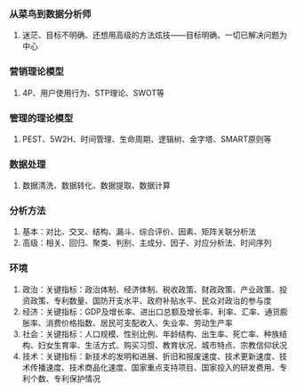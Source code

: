 ### 从菜鸟到数据分析师
1. 迷茫、目标不明确、还想用高级的方法炫技——目标明确、一切已解决问题为中心

### 营销理论模型
1. 4P、用户使用行为、STP理论、SWOT等

### 管理的理论模型
1. PEST、5W2H、时间管理、生命周期、逻辑树、金字塔、SMART原则等

### 数据处理
1. 数据清洗、数据转化、数据提取、数据计算

### 分析方法
1. 基本：对比、交叉、结构、漏斗、综合评价、因素、矩阵关联分析法
2. 高级：相关、回归、聚类、判别、主成分、因子、对应分析法、时间序列

### 环境
1. 政治：关键指标：政治体制、经济体制、税收政策、财政政策、产业政策、投资政策、专利数量、国防开支水平、政府补贴水平、民众对政治的参与度
2. 经济：关键指标：GDP及增长率、进出口总额及增长率、利率、汇率、通货膨胀率、消费价格指数、居民可支配收入、失业率、劳动生产率
3. 社会：关键指标：人口规模、性别比例、年龄结构、出生率、死亡率、种族结构、妇女生育率、生活方式、购买习惯、教育状况、城市特点、宗教信仰状况
4. 技术：关键指标：新技术的发明和进展、折旧和报废速度、技术更新速度、技术传播速度、技术商品化速度、国家重点支持项目、国家投入的研发费用、专利个数、专利保护情况